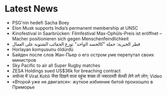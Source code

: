 # Latest News
-  PSG'nin hedefi Sacha Boey
-  Elon Musk supports India’s permanent membership at UNSC
-  Kinofestival in Saarbrücken: Filmfestival Max-Ophüls-Preis ist eröffnet – Macher positionieren sich gegen Menschenfeindlichkeit
-  قطر الخيرية: حملة "كالجسد الواحد" توزع الحقائب الشتوية على العمال
-  Horlayan komşusunu öldürdü
-  Байден после слов Жан-Пьер о его остром уме перепутал своих министров
-  Sky Pacific to air all Super Rugby matches
-  ZESA Holdings sued US$36k for breaching contract
-  अयोध्या में Virat Kohli जैसा दिखने वाला पहुंचा शख्स तो जबरदस्ती सेल्फी लेने लगे लोग; Video
-  «Второй уже не двигался»: жуткое избиение битой произошло в Приморье
